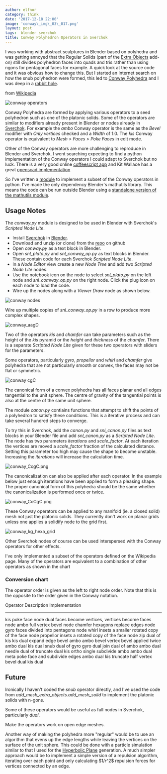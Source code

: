 ```yaml
---
author: elfnor
category: think
date: '2017-12-18 22:00'
image: 'conway\_img\_03\_017.png'
layout: post
tags:  blender sverchok
title: Conway Polyhedron Operators in Sverchok
---
```


I was working with abstract sculptures in Blender based on polyhedra and was getting annoyed that the Regular Solids (part of the [Extra Objects](https://wiki.blender.org/index.php/Extensions:2.6/Py/Scripts/Add_Mesh/Add_Extra) add-on) still divides polyhedron faces into quads and tris rather than using ngons for pentagonal faces for example. A quick look at the source code and it was obvious how to change this. But I started an Internet search on how the snub polyhedron were formed, this led to [Conway Polyhedra](https://en.wikipedia.org/wiki/Conway_polyhedron_notation) and I was deep in a [rabbit hole](https://www.urbandictionary.com/define.php?term=Rabbit%20Hole).

from [Wikipedia](https://en.wikipedia.org/wiki/Conway_polyhedron_notation)

![conway operators](%7B%7B%20site.baseurl%20%7D%7D/images/conway_examples.png)

Conway Polyhedra are formed by applying various operators to a seed polyhedron such as one of the platonic solids. Some of the operators are similar to modifiers already present in Blender or nodes already in [Sverchok](https://github.com/nortikin/sverchok/). For example the *ambo* Conway operator is the same as the *Bevel* modifier with *Only vertices* checked and a *Width* of 1.0. The *kis* Conway operator is equivalent to *Mesh \> Faces \> Poke Faces* in edit mode.

Other of the Conway operators are more challenging to reproduce in Blender and Sverchok. I went searching expecting to find a python implementation of the Conway operators I could adapt to Sverchok but no luck. There is a very good online [coffeescript app](https://github.com/levskaya/polyhedronisme) and Kit Wallace has a great [openscad implementation](https://github.com/KitWallace/openscad/blob/master/conway.scad)

So I\'ve written a [module](https://github.com/elfnor/conway_polyhedron_operators) to implement a subset of the Conway operators in python. I\'ve made the only dependency Blender\'s mathutils library. This means the code can be run outside Blender using a [standalone version of the mathutils module](https://github.com/majimboo/py-mathutils).

## Usage Notes

The *conway.py* module is designed to be used in Blender with Sverchok\'s *Scripted Node Lite*.

-   Install [Sverchok](https://github.com/nortikin/sverchok/) in [Blender](https://www.blender.org/).
-   Download and unzip (or clone) from the [repo](https://github.com/elfnor/conway_polyhedron_operators) on github
-   Open *conway.py* as a text block in Blender.
-   Open *snl\_plato.py* and *snl\_conway\_op.py* as text blocks in Blender. These contain code for each Sverchok *Scripted Node Lite*.
-   In a *Node Editor* view create a new *Node Tree* and add two *Scripted Node Lite* nodes.
-   Use the notebook icon on the node to select *snl\_plato.py* on the left node and *snl\_comway\_op.py* on the right node. Click the plug icon on each node to load the code.
-   Wire up the nodes along with a *Viewer Draw* node as shown below.

![conway nodes](%7B%7B%20site.baseurl%20%7D%7D/images/conway_aD.png)

Wire up multiple copies of *snl\_conway\_op.py* in a row to produce more complex shapes.

![conway\_aagD](%7B%7B%20site.baseurl%20%7D%7D/images/conway_aagD.png)

Two of the operators *kis* and *chamfer* can take parameters such as the height of the *kis* pyramid or the *height* and *thickness* of the *chamfer*. There is a separate *Scripted Node Lite* given for these two operators with sliders for the parameters.

Some operators, particularly *gyro*, *propellor* and *whirl* and *chamfer* give polyhedra that are not particularly smooth or convex, the faces may not be flat or symmetric.

![conway cgC](%7B%7B%20site.baseurl%20%7D%7D/images/conway_cgC.png)

The canonical form of a convex polyhedra has all faces planar and all edges tangential to the unit sphere. The centre of gravity of the tangential points is also at the centre of the same unit sphere.

The module *canon.py* contiains functions that attempt to shift the points of a polyhedron to satisfy these conditions. This is a iterative process and can take several hundred steps to converge.

To try this in Sverchok, add the *canon.py* and *snl\_canon.py* files as text blocks in your Blender file and add *snl\_canon.py* as a *Scripted Node Lite*. The node has two parameters *iterations* and *scale\_factor*. At each iteration the vertices are moved a *scale\_factor* fraction of the calculated distance. Setting this parameter too high may cause the shape to become unstable. Increasing the *iterations* will increase the calculation time.

![conway\_CcgC.png](%7B%7B%20site.baseurl%20%7D%7D/images/conway_CcgC.png)

The canonicalization can also be applied after each operator. In the example below just enough iterations have been applied to form a pleasing shape. The proper canonical form of this polyhedra should be the same whether the canonicalization is performed once or twice.

![conway\_CcCgC.png](%7B%7B%20site.baseurl%20%7D%7D/images/conway_CcCgC.png)

These Conway operators can be applied to any manifold (ie. a closed solid) mesh not just the platonic solids. They currently don\'t work on planar grids unless one applies a solidify node to the grid first.

![conway\_kg\_hexa\_grid](%7B%7B%20site.baseurl%20%7D%7D/images/conway_kg_hexa_grid.png)

Other Sverchok nodes of course can be used interspersed with the Conway operators for other effects.

I\'ve only implemented a subset of the operators defined on the Wikipedia page. Many of the operators are equivalent to a combination of other operators as shown in the chart

### Conversion chart

The operator order is given as the left to right node order. Note that this is the opposite to the order given in the Conway notation.

  Operator    Description                                    Implementation
  ----------- ---------------------------------------------- --------------------
  kis         poke face                                      node
  dual        faces become vertices, vertices become faces   node
  ambo        full vertex bevel                              node
  chamfer     hexagons replace edges                         node
  gyro        faces divided into pentagons                   node
  whirl       insets a smaller rotated copy of the face      node
  propellor   insets a rotated copy of the face              node
  zip         dual of kis                                    kis dual
  expand      edge bevel                                     ambo ambo
  bevel       vertex bevel applied twice                     ambo dual kis dual
  snub        dual of gyro                                   gyro dual
  join        dual of ambo                                   ambo dual
  needle      dual of truncate                               dual kis
  ortho       single subdivide                               ambo ambo dual
  meta        poke face and subdivide edges                  ambo dual kis
  truncate    half vertex bevel                              dual kis dual

## Future

Ironically I haven\'t coded the *snub* operator directly, and I\'ve used the code from *add\_mesh\_extra\_objects.add\_mesh\_solid* to implement the platonic solids with n-gons.

Some of these operators would be useful as full nodes in Sverchok, particularly *dual*.

Make the operators work on open edge meshes.

Another way of making the polyhedra more \"regular\" would be to use an algorithm that evens up the edge lengths while leaving the vertices on the surface of the unit sphere. This could be done with a particle simulation similar to that I used for the [Hyperbolic Plane](%7Bfilename%7Dhyperbolic_tilings_processing.md) generation. A much simpler approach would be to implement a simple version of a repulsion algorithm, iterating over each point and only calculating \$1/r\^2\$ repulsion forces for vertices connected by an edge.
